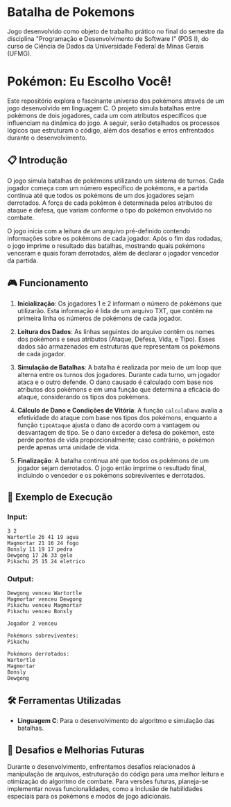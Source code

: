 # Batalha de Pokemons
Jogo desenvolvido como objeto de trabalho prático no final do semestre da disciplina "Programação e Desenvolvimento de Software I" (PDS I), do curso de Ciência de Dados da Universidade Federal de Minas Gerais (UFMG).

# Pokémon: Eu Escolho Você!

Este repositório explora o fascinante universo dos pokémons através de um jogo desenvolvido em linguagem C. O projeto simula batalhas entre pokémons de dois jogadores, cada um com atributos específicos que influenciam na dinâmica do jogo. A seguir, serão detalhados os processos lógicos que estruturam o código, além dos desafios e erros enfrentados durante o desenvolvimento.

## 📋 Introdução

O jogo simula batalhas de pokémons utilizando um sistema de turnos. Cada jogador começa com um número específico de pokémons, e a partida continua até que todos os pokémons de um dos jogadores sejam derrotados. A força de cada pokémon é determinada pelos atributos de ataque e defesa, que variam conforme o tipo do pokémon envolvido no combate.

O jogo inicia com a leitura de um arquivo pré-definido contendo informações sobre os pokémons de cada jogador. Após o fim das rodadas, o jogo imprime o resultado das batalhas, mostrando quais pokémons venceram e quais foram derrotados, além de declarar o jogador vencedor da partida.

## 🎮 Funcionamento

1. **Inicialização**: Os jogadores 1 e 2 informam o número de pokémons que utilizarão. Esta informação é lida de um arquivo TXT, que contém na primeira linha os números de pokémons de cada jogador.
   
2. **Leitura dos Dados**: As linhas seguintes do arquivo contêm os nomes dos pokémons e seus atributos (Ataque, Defesa, Vida, e Tipo). Esses dados são armazenados em estruturas que representam os pokémons de cada jogador.

3. **Simulação de Batalhas**: A batalha é realizada por meio de um loop que alterna entre os turnos dos jogadores. Durante cada turno, um jogador ataca e o outro defende. O dano causado é calculado com base nos atributos dos pokémons e em uma função que determina a eficácia do ataque, considerando os tipos dos pokémons.

4. **Cálculo de Dano e Condições de Vitória**: A função `calculaDano` avalia a efetividade do ataque com base nos tipos dos pokémons, enquanto a função `tipoAtaque` ajusta o dano de acordo com a vantagem ou desvantagem de tipo. Se o dano exceder a defesa do pokémon, este perde pontos de vida proporcionalmente; caso contrário, o pokémon perde apenas uma unidade de vida.

5. **Finalização**: A batalha continua até que todos os pokémons de um jogador sejam derrotados. O jogo então imprime o resultado final, incluindo o vencedor e os pokémons sobreviventes e derrotados.

## 📂 Exemplo de Execução

### Input:
```
3 2
Wartortle 26 41 19 agua
Magmortar 21 16 24 fogo
Bonsly 11 19 17 pedra
Dewgong 17 26 33 gelo
Pikachu 25 15 24 eletrico
```

### Output:
```
Dewgong venceu Wartortle
Magmortar venceu Dewgong
Pikachu venceu Magmortar
Pikachu venceu Bonsly

Jogador 2 venceu

Pokémons sobreviventes:
Pikachu

Pokémons derrotados:
Wartortle
Magmortar
Bonsly
Dewgong
```


## 🛠️ Ferramentas Utilizadas

- **Linguagem C**: Para o desenvolvimento do algoritmo e simulação das batalhas.

## 🚀 Desafios e Melhorias Futuras

Durante o desenvolvimento, enfrentamos desafios relacionados à manipulação de arquivos, estruturação do código para uma melhor leitura e otimização do algoritmo de combate. Para versões futuras, planeja-se implementar novas funcionalidades, como a inclusão de habilidades especiais para os pokémons e modos de jogo adicionais.

